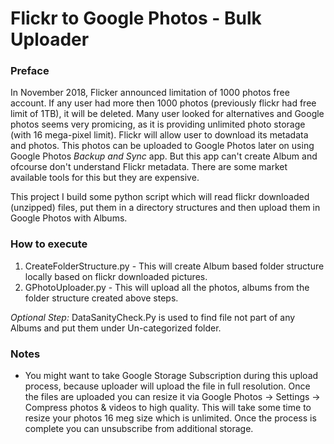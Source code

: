 # Flickr to Google Photos - Bulk Uploader
### Preface
In November 2018, Flicker announced limitation of 1000 photos free account. If any user had more then 1000 photos (previously flickr had free limit of 1TB), it will be deleted.
Many user looked for alternatives and Google photos seems very promicing, as it is providing unlimited photo storage (with 16 mega-pixel limit).
Flickr will allow user to download its metadata and photos. This photos can be uploaded to Google Photos later on using Google Photos _Backup and Sync_ app. But this app can't create Album and ofcourse don't understand Flickr metadata. There are some market available tools for this but they are expensive.
 
This project I build some python script which will read flickr downloaded (unzipped) files, put them in a directory structures and then upload them in Google Photos with Albums.


### How to execute
1. CreateFolderStructure.py - This will create Album based folder structure locally based on flickr downloaded pictures. 
2. GPhotoUploader.py - This will upload all the photos, albums from the folder structure created above steps.

_Optional Step:_ DataSanityCheck.Py is used to find file not part of any Albums and put them under Un-categorized
folder. 

### Notes
- You might want to take Google Storage Subscription during this upload process, because uploader will upload the file in full resolution. Once the files are uploaded you can resize it via Google Photos -> Settings -> Compress photos & videos to high quality. This will take some time to resize your photos 16 meg size which is unlimited. Once the process is complete you can unsubscribe from additional storage.
  
